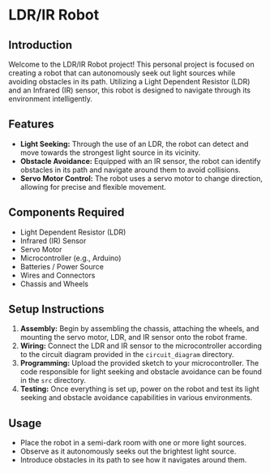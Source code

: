 # LDR/IR Robot

## Introduction
Welcome to the LDR/IR Robot project! This personal project is focused on creating a robot that can autonomously seek out light sources while avoiding obstacles in its path. Utilizing a Light Dependent Resistor (LDR) and an Infrared (IR) sensor, this robot is designed to navigate through its environment intelligently.

## Features
- **Light Seeking:** Through the use of an LDR, the robot can detect and move towards the strongest light source in its vicinity.
- **Obstacle Avoidance:** Equipped with an IR sensor, the robot can identify obstacles in its path and navigate around them to avoid collisions.
- **Servo Motor Control:** The robot uses a servo motor to change direction, allowing for precise and flexible movement.

## Components Required
- Light Dependent Resistor (LDR)
- Infrared (IR) Sensor
- Servo Motor
- Microcontroller (e.g., Arduino)
- Batteries / Power Source
- Wires and Connectors
- Chassis and Wheels

## Setup Instructions
1. **Assembly:** Begin by assembling the chassis, attaching the wheels, and mounting the servo motor, LDR, and IR sensor onto the robot frame.
2. **Wiring:** Connect the LDR and IR sensor to the microcontroller according to the circuit diagram provided in the `circuit_diagram` directory.
3. **Programming:** Upload the provided sketch to your microcontroller. The code responsible for light seeking and obstacle avoidance can be found in the `src` directory.
4. **Testing:** Once everything is set up, power on the robot and test its light seeking and obstacle avoidance capabilities in various environments.

## Usage
- Place the robot in a semi-dark room with one or more light sources.
- Observe as it autonomously seeks out the brightest light source.
- Introduce obstacles in its path to see how it navigates around them.
